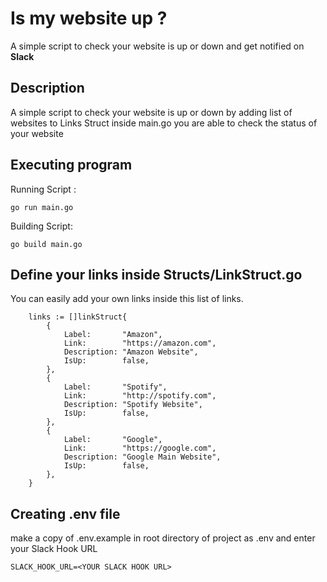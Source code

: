 # Is my website up ?

A simple script to check your website is up or down and get notified on **Slack**

## Description

A simple script to check your website is up or down by adding list of websites to Links Struct inside main.go you are able to check the status of your website 

## Executing program

Running Script : 

```
go run main.go
```

Building Script: 

```
go build main.go
```

## Define your links inside Structs/LinkStruct.go

You can easily add your own links inside this list of links.
```
	links := []linkStruct{
		{
			Label:       "Amazon",
			Link:        "https://amazon.com",
			Description: "Amazon Website",
			IsUp:        false,
		},
		{
			Label:       "Spotify",
			Link:        "http://spotify.com",
			Description: "Spotify Website",
			IsUp:        false,
		},
		{
			Label:       "Google",
			Link:        "https://google.com",
			Description: "Google Main Website",
			IsUp:        false,
		},
	}
```

## Creating .env file
make a copy of .env.example in root directory of project as .env and enter your Slack Hook URL

```
SLACK_HOOK_URL=<YOUR SLACK HOOK URL>
```
